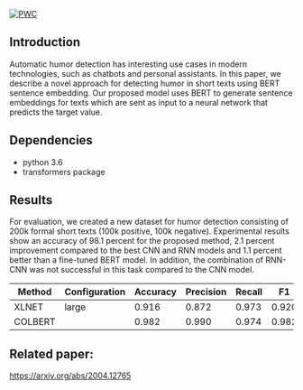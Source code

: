 [![PWC](https://img.shields.io/endpoint.svg?url=https://paperswithcode.com/badge/colbert-using-bert-sentence-embedding-for/humor-detection-on-200k-short-texts-for-humor-1)](https://paperswithcode.com/sota/humor-detection-on-200k-short-texts-for-humor-1?p=colbert-using-bert-sentence-embedding-for)

## Introduction

Automatic humor detection has interesting use cases in modern technologies, such as chatbots and personal assistants. In this paper, we describe a novel approach for detecting humor in short texts using BERT sentence embedding. Our proposed model uses BERT to generate sentence embeddings for texts which are sent as input to a neural network that predicts the target value. 

## Dependencies

- python 3.6
- transformers package

## Results

For evaluation, we created a new dataset for humor detection consisting of 200k formal short texts (100k positive, 100k negative). Experimental results show an accuracy of 98.1 percent for the proposed method, 2.1 percent improvement compared to the best CNN and RNN models and 1.1 percent better than a fine-tuned BERT model. In addition, the combination of RNN-CNN was not successful in this task compared to the CNN model.


|    Method           |    Configuration                                                                         |    Accuracy     |    Precision    |    Recall    |    F1       |
|---------------------|------------------------------------------------------------------------------------------|-----------------|-----------------|--------------|-------------|
|    XLNET        |    large             |    0.916        |    0.872        |    0.973     |    0.920    |
|    COLBERT          |             |    0.982        |    0.990       |    0.974     |    0.982    |


## Related paper: 

https://arxiv.org/abs/2004.12765
